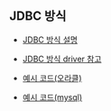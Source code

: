 ## JDBC 방식

- [JDBC 방식 설명](https://github.com/hyeah0/SmartWeb_Contents_WebApplication_developer_class/blob/main/0_MacSet/%5BDataBaseConnect%5D_01_JDBC_DBCP.md)

- [JDBC 방식 driver 참고](https://github.com/hyeah0/SmartWeb_Contents_WebApplication_developer_class/blob/main/0_MacSet/%5BDataBaseConnect%5D_02_JDBC.md)

- [예시 코드(오라클)](https://github.com/hyeah0/SmartWeb_Contents_WebApplication_developer_class/blob/main/0_MacSet/oracle/00_%EC%98%A4%EB%9D%BC%ED%81%B4%EC%9D%B4%ED%81%B4%EB%A6%BD%EC%8A%A4%EC%97%B0%EA%B2%B0%EC%98%88%EC%8B%9C.md)

- [예시 코드(mysql)](https://github.com/hyeah0/SmartWeb_Contents_WebApplication_developer_class/blob/main/0_MacSet/mysql/00_mysql%EC%9D%B4%ED%81%B4%EB%A6%BD%EC%8A%A4%EC%97%B0%EA%B2%B0%EC%98%88%EC%8B%9C.md)
